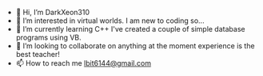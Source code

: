 - 👋 Hi, I’m DarkXeon310
- 👀 I’m interested in virtual worlds. I am new to coding so...
- 🌱 I’m currently learning C++ I've created a couple of simple database programs using VB.
- 💞️ I’m looking to collaborate on anything at the moment experience is the best teacher!
- 📫 How to reach me lbit6144@gmail.com

<!---
DarkXeon310/DarkXeon310 is a ✨ special ✨ repository because its `README.md` (this file) appears on your GitHub profile.
You can click the Preview link to take a look at your changes.
--->
